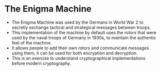 <h1>The Enigma Machine</h1>
<ul>
<li>The Enigma Machine was used by the Germans in World War 2 to secretly exchange tactical and strategical messages between troops.</li>
<li>This implementation of the machine by default uses the rotors that were used by the naval troops of Germany in 1930s, to maintain the authentic feel of the machine.</li>
<li>It allows people to add their own rotors and communicate messages using them, it can be used for both encryption and decryption.</li>
<li>This is an exercise to understand cryptographical implementations before modern cryptography.</li>
</ul>
